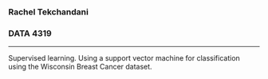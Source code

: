 ### Rachel Tekchandani
### DATA 4319
----

Supervised learning.
Using a support vector machine for classification using the Wisconsin Breast Cancer dataset.
